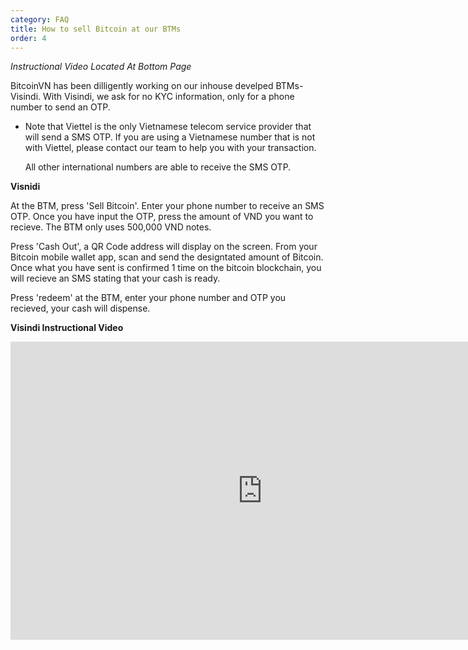 ```yaml
---
category: FAQ
title: How to sell Bitcoin at our BTMs
order: 4
---
```

*Instructional Video Located At Bottom Page*


BitcoinVN has been dilligently working on our inhouse develped BTMs- Visindi. With Visindi, we ask for no KYC information, only for a phone number to send an OTP.  

* Note that Viettel is the only Vietnamese telecom service provider that will send a SMS OTP. If you are using a Vietnamese number that is not with Viettel, please contact our team to help you with your transaction. 
    
    All other international numbers are able to receive the SMS OTP. 

**Visnidi**

At the BTM, press 'Sell Bitcoin'. Enter your phone number to receive an SMS OTP. Once you have input the OTP, press the amount of VND you want to recieve. The BTM only uses 500,000 VND notes. 

Press 'Cash Out', a QR Code address will display on the screen. From your Bitcoin mobile wallet app, scan and send the designtated amount of Bitcoin. Once what you have sent is confirmed 1 time on the bitcoin blockchain, you will recieve an SMS stating that your cash is ready. 

Press 'redeem' at the BTM, enter your phone number and OTP you recieved, your cash will dispense. 

**Visindi Instructional Video**

<iframe width="806" height="477" src="https://www.youtube.com/embed/zy31VgCqcCc" title="BitcoinVN BTM- How To Sell Instructional" frameborder="0" allow="accelerometer; autoplay; clipboard-write; encrypted-media; gyroscope; picture-in-picture; web-share" referrerpolicy="strict-origin-when-cross-origin" allowfullscreen></iframe>

